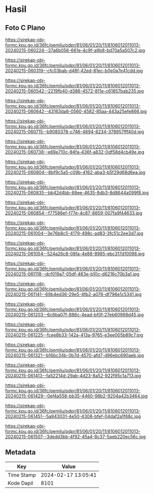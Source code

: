 # Hasil

## Foto C Plano

https://sirekap-obj-formc.kpu.go.id/36fc/pemilu/pdpr/81/06/01/20/11/8106012011013-20240215-060224--37a6b056-661e-4c9f-a9b8-bd70a5a507c2.jpg

https://sirekap-obj-formc.kpu.go.id/36fc/pemilu/pdpr/81/06/01/20/11/8106012011013-20240215-060319--cfc03bab-d48f-42ed-81ec-b0e0a7e41cdd.jpg

https://sirekap-obj-formc.kpu.go.id/36fc/pemilu/pdpr/81/06/01/20/11/8106012011013-20240215-060542--2219fb40-d386-4572-811e-c61857bab235.jpg

https://sirekap-obj-formc.kpu.go.id/36fc/pemilu/pdpr/81/06/01/20/11/8106012011013-20240215-060642--43163da6-0560-4582-85aa-443a25efe866.jpg

https://sirekap-obj-formc.kpu.go.id/36fc/pemilu/pdpr/81/06/01/20/11/8106012011013-20240215-060715--b9080378-c746-4894-8234-378957fff40d.jpg

https://sirekap-obj-formc.kpu.go.id/36fc/pemilu/pdpr/81/06/01/20/11/8106012011013-20240215-060738--e69e710c-94fa-436f-a832-0df58d4cb49e.jpg

https://sirekap-obj-formc.kpu.go.id/36fc/pemilu/pdpr/81/06/01/20/11/8106012011013-20240215-060804--8bf9c5a5-c09b-4162-aba3-b5f29d68d6ea.jpg

https://sirekap-obj-formc.kpu.go.id/36fc/pemilu/pdpr/81/06/01/20/11/8106012011013-20240215-060835--bb42d4bb-68ee-4635-8db3-8d8644a099f8.jpg

https://sirekap-obj-formc.kpu.go.id/36fc/pemilu/pdpr/81/06/01/20/11/8106012011013-20240215-060854--f77586ef-f77e-4c87-8659-007fa9f44633.jpg

https://sirekap-obj-formc.kpu.go.id/36fc/pemilu/pdpr/81/06/01/20/11/8106012011013-20240215-061004--3e76b8c5-4179-498c-ad83-3fc51c2ee3d7.jpg

https://sirekap-obj-formc.kpu.go.id/36fc/pemilu/pdpr/81/06/01/20/11/8106012011013-20240215-061054--524a26c8-08fa-4e88-8985-ebc317d10098.jpg

https://sirekap-obj-formc.kpu.go.id/36fc/pemilu/pdpr/81/06/01/20/11/8106012011013-20240215-061118--dcf019a7-05df-463e-b10c-d6216c70b3a1.jpg

https://sirekap-obj-formc.kpu.go.id/36fc/pemilu/pdpr/81/06/01/20/11/8106012011013-20240215-061141--69b4ed36-29e5-4fb2-a076-df796e1c5341.jpg

https://sirekap-obj-formc.kpu.go.id/36fc/pemilu/pdpr/81/06/01/20/11/8106012011013-20240215-061203--6c6ba07f-886c-4ead-bf0f-27eb60968d45.jpg

https://sirekap-obj-formc.kpu.go.id/36fc/pemilu/pdpr/81/06/01/20/11/8106012011013-20240215-061225--fcee8b33-142a-413a-9765-e3ee005b89c7.jpg

https://sirekap-obj-formc.kpu.go.id/36fc/pemilu/pdpr/81/06/01/20/11/8106012011013-20240215-061321--b16bc34b-0b7d-4570-afd7-d96ebc690aeb.jpg

https://sirekap-obj-formc.kpu.go.id/36fc/pemilu/pdpr/81/06/01/20/11/8106012011013-20240215-061413--fa52214d-29ab-4d23-8a52-922f95c1a713.jpg

https://sirekap-obj-formc.kpu.go.id/36fc/pemilu/pdpr/81/06/01/20/11/8106012011013-20240215-061429--0ef4a558-bb35-4460-98b2-9204a42b3464.jpg

https://sirekap-obj-formc.kpu.go.id/36fc/pemilu/pdpr/81/06/01/20/11/8106012011013-20240215-061451--5a943031-4e50-4308-bfef-04daf2a1f68c.jpg

https://sirekap-obj-formc.kpu.go.id/36fc/pemilu/pdpr/81/06/01/20/11/8106012011013-20240215-061507--3dedd3bb-4f92-45a4-8c37-5aeb220ec56c.jpg


## Metadata

| Key        | Value               |
| ---------- | ------------------- |
| Time Stamp | 2024-02-17 13:05:41 |
| Kode Dapil | 8101                |



